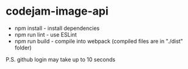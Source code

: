 # codejam-image-api

* npm install - install dependencies
* npm run lint - use ESLint
* npm run build - compile into webpack (compiled files are in "./dist" folder)

P.S. github login may take up to 10 seconds
